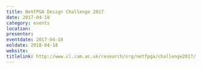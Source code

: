 ```yaml
---
title: NetFPGA Design Challenge 2017
date: 2017-04-18
category: events
location:
presenter:
eventdate: 2017-04-18
eoldate: 2018-04-18
website:
titlelink: http://www.cl.cam.ac.uk/research/srg/netfpga/challenge2017/
---
```

